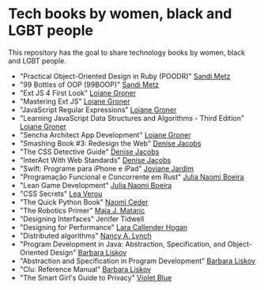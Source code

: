 # Tech books by women, black and LGBT people
This repository has the goal to share technology books by women, black and LGBT people.

- "Practical Object-Oriented Design in Ruby (POODR)" [Sandi Metz](https://www.sandimetz.com)
- "99 Bottles of OOP (99BOOP)" [Sandi Metz](https://www.sandimetz.com)
- "Ext JS 4 First Look" [Loiane Groner](https://loiane.com/)
- "Mastering Ext JS" [Loiane Groner](https://loiane.com/)
- "JavaScript Regular Expressions" [Loiane Groner](https://loiane.com/)
- "Learning JavaScript Data Structures and Algorithms - Third Edition" [Loiane Groner](https://loiane.com/)
- "Sencha Architect App Development" [Loiane Groner](https://loiane.com/)
- "Smashing Book #3: Redesign the Web" [Denise Jacobs](https://denisejacobs.com/)
- "The CSS Detective Guide" [Denise Jacobs](https://denisejacobs.com/)
- "InterAct With Web Standards" [Denise Jacobs](https://denisejacobs.com/)
- "Swift: Programe para iPhone e iPad" [Joviane Jardim](https://twitter.com/jovianejardim)
- "Programação Funcional e Concorrente em Rust" [Julia Naomi Boeira](https://twitter.com/GirlGameDev/)
- "Lean Game Development" [Julia Naomi Boeira](https://twitter.com/GirlGameDev/)
- "CSS Secrets" [Lea Verou](http://lea.verou.me/)
- "The Quick Python Book" [Naomi Ceder](https://twitter.com/naomiceder?lang=en)
- "The Robotics Primer" [Maja J. Mataric](http://www-robotics.usc.edu/~maja/)
- "Designing Interfaces" Jenifer Tidwell
- "Designing for Performance" [Lara Callender Hogan](https://larahogan.me/)
- "Distributed algorithms" [Nancy A. Lynch](https://people.csail.mit.edu/lynch/)
- "Program Development in Java: Abstraction, Specification, and Object-Oriented Design" [Barbara Liskov](https://www.thriftbooks.com/a/barbara-liskov/230956/)
- "Abstraction and Specification in Program Development" [Barbara Liskov](https://www.thriftbooks.com/a/barbara-liskov/230956/)
- "Clu: Reference Manual" [Barbara Liskov](https://www.thriftbooks.com/a/barbara-liskov/230956/)
- "The Smart Girl's Guide to Privacy" [Violet Blue](https://www.patreon.com/violetblue)



